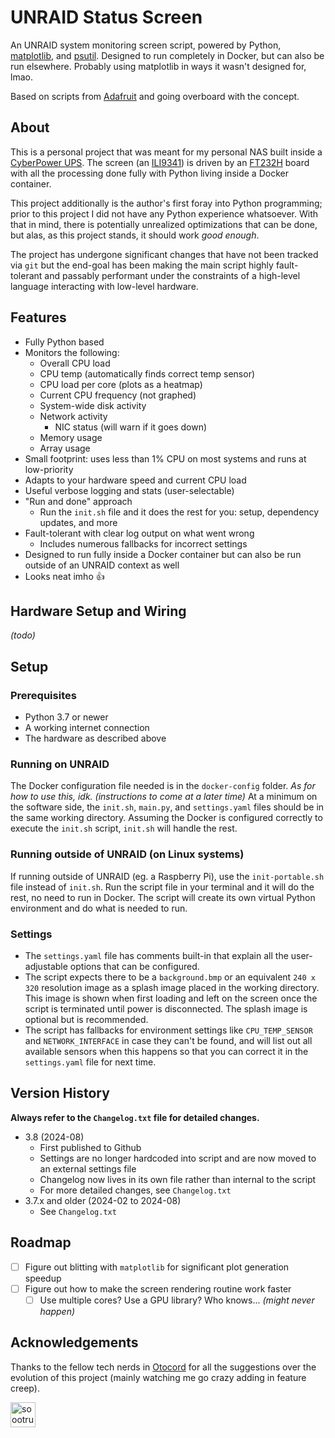 # UNRAID Status Screen
An UNRAID system monitoring screen script, powered by Python, [matplotlib](https://matplotlib.org/), and [psutil](https://github.com/giampaolo/psutil).
Designed to run completely in Docker, but can also be run elsewhere.
Probably using matplotlib in ways it wasn't designed for, lmao.

Based on scripts from [Adafruit](https://github.com/adafruit/Adafruit_Learning_System_Guides/tree/main/TFT_Sidekick_With_FT232H) and going overboard with the concept.

## About
This is a personal project that was meant for my personal NAS built inside a [CyberPower UPS](https://www.cyberpowersystems.com/product/ups/battery-backup/lx1500g/). The screen (an [ILI9341](http://www.lcdwiki.com/2.8inch_SPI_Module_ILI9341_SKU:MSP2807)) is driven by an [FT232H](https://www.adafruit.com/product/2264) board with all the processing done fully with Python living inside a Docker container.

This project additionally is the author's first foray into Python programming; prior to this project I did not have any Python experience whatsoever.
With that in mind, there is potentially unrealized optimizations that can be done, but alas, as this project stands, it should work *good enough*.

The project has undergone significant changes that have not been tracked via `git` but the end-goal has been making the main script highly fault-tolerant and passably performant under the constraints of a high-level language interacting with low-level hardware.

## Features
- Fully Python based
- Monitors the following:
    - Overall CPU load
    - CPU temp (automatically finds correct temp sensor)
    - CPU load per core (plots as a heatmap)
    - Current CPU frequency (not graphed)
    - System-wide disk activity
    - Network activity
        - NIC status (will warn if it goes down)
    - Memory usage
    - Array usage
- Small footprint: uses less than 1% CPU on most systems and runs at low-priority
- Adapts to your hardware speed and current CPU load
- Useful verbose logging and stats (user-selectable)
- "Run and done" approach
    - Run the `init.sh` file and it does the rest for you: setup, dependency updates, and more
- Fault-tolerant with clear log output on what went wrong
    - Includes numerous fallbacks for incorrect settings
- Designed to run fully inside a Docker container but can also be run outside of an UNRAID context as well
- Looks neat imho 👍

## Hardware Setup and Wiring
*(todo)*

## Setup
### Prerequisites
- Python 3.7 or newer
- A working internet connection
- The hardware as described above

### Running on UNRAID
The Docker configuration file needed is in the `docker-config` folder.
*As for how to use this, idk. (instructions to come at a later time)*
At a minimum on the software side, the `init.sh`, `main.py`, and `settings.yaml` files should be in the same working directory.
Assuming the Docker is configured correctly to execute the `init.sh` script, `init.sh` will handle the rest.

### Running outside of UNRAID (on Linux systems)
If running outside of UNRAID (eg. a Raspberry Pi), use the `init-portable.sh` file instead of `init.sh`. Run the script file in your terminal and it will do the rest, no need to run in Docker. The script will create its own virtual Python environment and do what is needed to run.

### Settings
- The `settings.yaml` file has comments built-in that explain all the user-adjustable options that can be configured.
- The script expects there to be a `background.bmp` or an equivalent `240 x 320` resolution image as a splash image placed in the working directory. This image is shown when first loading and left on the screen once the script is terminated until power is disconnected. The splash image is optional but is recommended.
-  The script has fallbacks for environment settings like `CPU_TEMP_SENSOR` and `NETWORK_INTERFACE` in case they can't be found, and will list out all available sensors when this happens so that you can correct it in the `settings.yaml` file for next time.

## Version History
**Always refer to the `Changelog.txt` file for detailed changes.**
- 3.8 (2024-08)
    - First published to Github
    - Settings are no longer hardcoded into script and are now moved to an external settings file
    - Changelog now lives in its own file rather than internal to the script
    - For more detailed changes, see `Changelog.txt`
- 3.7.x and older (2024-02 to 2024-08)
    - See `Changelog.txt`

## Roadmap
- [ ] Figure out blitting with `matplotlib` for significant plot generation speedup
- [ ] Figure out how to make the screen rendering routine work faster
    - [ ] Use multiple cores? Use a GPU library? Who knows... *(might never happen)*

## Acknowledgements
Thanks to the fellow tech nerds in [Otocord](https://discord.gg/haha98) for all the suggestions over the evolution of this project (mainly watching me go crazy adding in feature creep).
<div align="left">
<a href="https://discord.gg/haha98"><img src="https://cdn.discordapp.com/emojis/765011373590970418.webp?size=96&quality=lossless" alt="soootrue" width="40" height="40"></a>
</div>